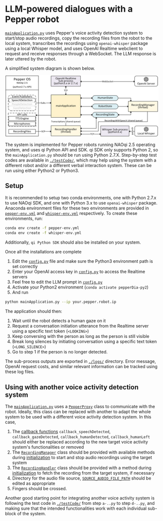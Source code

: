 # LLM-powered dialogues with a Pepper robot
[`mainApplication.py`](./mainApplication.py)  uses Pepper's voice activity detection system to start/stop audio recordings, copy the recording files from the robot to the local system, transcribes the recordings using `openai-whisper` package using a local Whisper model, and uses OpenAI Realtime webclient to request and receive responses through a WebSocket. The LLM response is later uttered by the robot.

A simplified system diagram is shown below.

![-System Architecture-](./architecture.png)

The system is implemented for Pepper robots running NAOqi 2.5 operating system, and uses qi Python API and SDK.
qi SDK only supports Python 2, so the `mainApplication.py` should be run using Python 2.7.X.
Step-by-step test codes are available in [`./testCode/`](/testCode/), which may help using the system with a different robot and/or a different verbal interaction system.
These can be run using either Python2 or Python3. 

## Setup
It is recommended to setup two conda environments, one with Python 2.7.x to use NAOqi SDK, and one with Python 3.x to use `openai-whisper` package.
Anaconda environment files for these two environments are provided in [`pepper-env.yml`](/pepper-env.yml) and [`whisper-env.yml`](/whisper-env.yml) respectively.
To create these environments, run:
```bash
conda env create -f pepper-env.yml
conda env create -f whisper-env.yml
```
Additionally, `qi Python SDK` should also be installed on your system.

Once all the installations are complete
1. Edit the [`config.py`](/config.py#L23) file and make sure the Python3 environment path is set correctly
2. Enter your OpenAI access key in [`config.py`](/config.py#L27) to access the Realtime servers
3. Feel free to edit the LLM prompt in [`config.py`](/config.py#L29)
4. Activate your Python2 environment (`conda activate pepperDia-py2`)
5. And run
```bash
python mainApplication.py --ip your.pepper.robot.ip
``` 

The application should then:
1. Wait until the robot detects a human gaze on it
2. Request a conversation initiation utterance from the Realtime server using a specific text token (`<LOOKING>`)
3. Keep conversing with the person as long as the person is still visible
4. Break long silences by initiating conversation using a specific text token (`<LONG_SILENCE>`)
5. Go to step 1 if the person is no longer detected.

The sub-process outputs are exported in [`./logs/`](/logs/) directory.
Error message, OpenAI request costs, and similar relevant information can be tracked using these log files.

## Using with another voice activity detection system
The [`mainApplication.py`](./mainApplication.py) uses a [`PepperProxy`](./lib/pepperProxy.py) class to communicate with the robot.
Ideally, this class can be replaced with another to adapt the whole system to be used with a different voice activity detection system.
In this case,
1. The [callback functions](./mainApplication.py#L20) `callback_speechDetected`, `callback_gazeDetected`, `callback_humanDetected`, `callback_humanLeft` should either be replaced according to the new target voice activity system's functionalities or removed
2. The [`RecordingManager`](./lib/recordingManagers.py#L6) class should be provided with available methods during [initialization](./mainApplication.py#L159) to start and stop audio recordings using the target system
3. The [`RecordingHandler`](./lib/recordingManagers.py#L91) class should be provided with a method during [initialization](./mainApplication.py#L166) to fetch the recording from the target system, if necessary
4. Directory for the audio file source, [`SOURCE_AUDIO_FILE_PATH`](./config.py#L13) should be edited as appropriate
5. Fingers should be crossed.

Another good starting point for integrating another voice activity system is following the test code in [`./testCode/`](./testCode/) from step `a-..py` to step `d-..py`, and making sure that the intended functionalities work with each individual sub-block of the system.